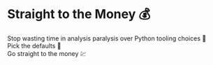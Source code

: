 # Straight to the Money 💰

Stop wasting time in analysis paralysis over Python tooling choices 💸  
Pick the defaults 💱  
Go straight to the money 💹
